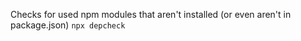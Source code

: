 

Checks for used npm modules that aren't installed (or even aren't in
package.json)
`npx depcheck`

